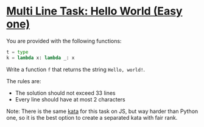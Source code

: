 # [Multi Line Task: Hello World (Easy one)](https://www.codewars.com/kata/multi-line-task-hello-world-easy-one)

You are provided with the following functions:

```python
t = type
k = lambda x: lambda _: x
```

Write a function `f` that returns the string `Hello, world!`.

The rules are:

* The solution should not exceed 33 lines
* Every line should have at most 2 characters

Note: There is the same [kata](https://www.codewars.com/kata/5935558a32fb828aad001213) for this task on JS, but way harder than Python one, so it is the best option to create a separated kata with fair rank.